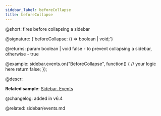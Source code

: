 ```yaml
---
sidebar_label: beforeCollapse
title: beforeCollapse
---          
```


@short: fires before collapsing a sidebar

@signature: {'beforeCollapse: () => boolean | void;'}

@returns:
param   boolean | void         false - to prevent collapsing a sidebar, otherwise - true

@example:
sidebar.events.on("BeforeCollapse", function() {
    // your logic here
    return false;
});


@descr:

**Related sample**: [Sidebar. Events](https://snippet.dhtmlx.com/qfddiu3i)

@changelog: added in v6.4

@related: sidebar/events.md
